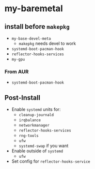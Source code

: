 # my-baremetal

## install before `makepkg`

* `my-base-devel-meta`
  * `makepkg` needs devel to work
* `systemd-boot-pacman-hook`
* `reflector-hooks-services`
* `my-gpu`

### From AUR

* `systemd-boot-pacman-hook`

## Post-Install

* Enable `systemd` units for:
  * `cleanup-journald`
  * `irqbalance`
  * `networkmanager`
  * `reflector-hooks-services`
  * `rng-tools`
  * `ufw`
  * `systemd-swap` if you want
* Enable outside of `systemd`
  * `ufw`
* Set config for `reflector-hooks-service`
